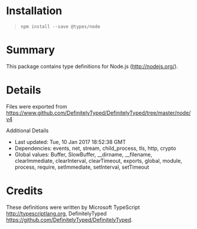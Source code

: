 # Installation
> `npm install --save @types/node`

# Summary
This package contains type definitions for Node.js (http://nodejs.org/).

# Details
Files were exported from https://www.github.com/DefinitelyTyped/DefinitelyTyped/tree/master/node/v4

Additional Details
 * Last updated: Tue, 10 Jan 2017 18:52:38 GMT
 * Dependencies: events, net, stream, child_process, tls, http, crypto
 * Global values: Buffer, SlowBuffer, __dirname, __filename, clearImmediate, clearInterval, clearTimeout, exports, global, module, process, require, setImmediate, setInterval, setTimeout

# Credits
These definitions were written by Microsoft TypeScript <http://typescriptlang.org>, DefinitelyTyped <https://github.com/DefinitelyTyped/DefinitelyTyped>.
